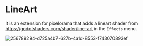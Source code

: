 # LineArt
It is an extension for pixelorama that adds a lineart shader from https://godotshaders.com/shader/line-art in the `Effects` menu.

![256789294-d725a4b7-627b-4a1d-8553-f743070893ef](https://github.com/user-attachments/assets/322c96ec-83e7-4775-9cd1-6b5bb3857d79)
